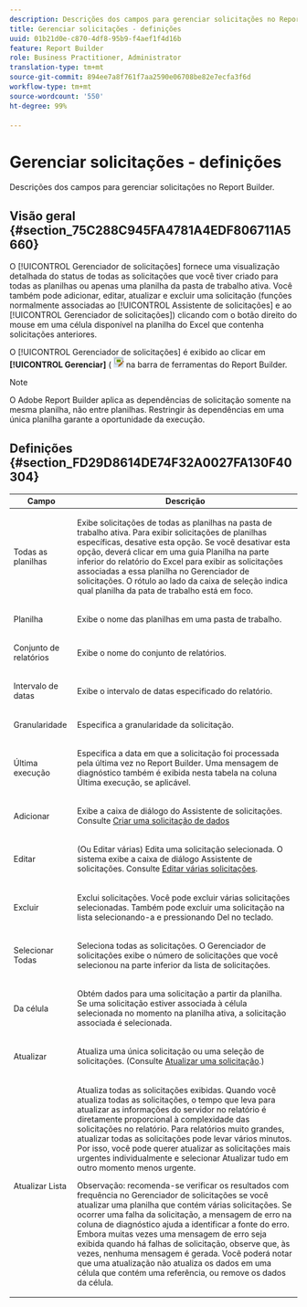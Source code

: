 ```yaml
---
description: Descrições dos campos para gerenciar solicitações no Report Builder.
title: Gerenciar solicitações - definições
uuid: 01b21d0e-c870-4df8-95b9-f4aef1f4d16b
feature: Report Builder
role: Business Practitioner, Administrator
translation-type: tm+mt
source-git-commit: 894ee7a8f761f7aa2590e06708be82e7ecfa3f6d
workflow-type: tm+mt
source-wordcount: '550'
ht-degree: 99%

---
```



# Gerenciar solicitações - definições

Descrições dos campos para gerenciar solicitações no Report Builder.

## Visão geral {#section_75C288C945FA4781A4EDF806711A5660}

O [!UICONTROL Gerenciador de solicitações] fornece uma visualização detalhada do status de todas as solicitações que você tiver criado para todas as planilhas ou apenas uma planilha da pasta de trabalho ativa. Você também pode adicionar, editar, atualizar e excluir uma solicitação (funções normalmente associadas ao [!UICONTROL Assistente de solicitações] e ao [!UICONTROL Gerenciador de solicitações]) clicando com o botão direito do mouse em uma célula disponível na planilha do Excel que contenha solicitações anteriores.

O [!UICONTROL Gerenciador de solicitações] é exibido ao clicar em **[!UICONTROL Gerenciar]** ( ![](assets/edit_request.gif) na barra de ferramentas do Report Builder.

>[!NOTE]
>
>O Adobe Report Builder aplica as dependências de solicitação somente na mesma planilha, não entre planilhas. Restringir às dependências em uma única planilha garante a oportunidade da execução.

## Definições {#section_FD29D8614DE74F32A0027FA130F40304}

<table id="table_0880204181074BDBBA37E3DF2972A672"> 
 <thead> 
  <tr> 
   <th colname="col1" class="entry"> Campo </th> 
   <th colname="col2" class="entry"> Descrição </th> 
  </tr> 
 </thead>
 <tbody> 
  <tr> 
   <td colname="col1"> <p>Todas as planilhas </p> </td> 
   <td colname="col2"> <p>Exibe solicitações de todas as planilhas na pasta de trabalho ativa. Para exibir solicitações de planilhas específicas, desative esta opção. Se você desativar esta opção, deverá clicar em uma guia Planilha na parte inferior do relatório do Excel para exibir as solicitações associadas a essa planilha no <span class="wintitle">Gerenciador de solicitações</span>. O rótulo ao lado da caixa de seleção indica qual planilha da pata de trabalho está em foco. </p> </td> 
  </tr> 
  <tr> 
   <td colname="col1"> <p>Planilha </p> </td> 
   <td colname="col2"> <p>Exibe o nome das planilhas em uma pasta de trabalho. </p> </td> 
  </tr> 
  <tr> 
   <td colname="col1"> <p>Conjunto de relatórios </p> </td> 
   <td colname="col2"> <p>Exibe o nome do conjunto de relatórios. </p> </td> 
  </tr> 
  <tr> 
   <td colname="col1"> <p>Intervalo de datas </p> </td> 
   <td colname="col2"> <p>Exibe o intervalo de datas especificado do relatório. </p> </td> 
  </tr> 
  <tr> 
   <td colname="col1"> <p>Granularidade </p> </td> 
   <td colname="col2"> <p>Especifica a granularidade da solicitação. </p> </td> 
  </tr> 
  <tr> 
   <td colname="col1"> <p> Última execução </p> </td> 
   <td colname="col2"> <p>Especifica a data em que a solicitação foi processada pela última vez no Report Builder. Uma mensagem de diagnóstico também é exibida nesta tabela na coluna <span class="wintitle">Última execução</span>, se aplicável. </p> </td> 
  </tr> 
  <tr> 
   <td colname="col1"> <p>Adicionar </p> </td> 
   <td colname="col2"> <p>Exibe a caixa de diálogo do Assistente de solicitações. Consulte <a href="/help/analyze/report-builder/data-requests/t-create-a-data-request.md"   >Criar uma solicitação de dados</a> </p> </td> 
  </tr> 
  <tr> 
   <td colname="col1"> <p>Editar </p> </td> 
   <td colname="col2"> <p> (Ou Editar várias) Edita uma solicitação selecionada. O sistema exibe a caixa de diálogo <span class="wintitle">Assistente de solicitações</span>. Consulte <a href="/help/analyze/report-builder/manage-requests/t-edit-multiple-requests.md"   > Editar várias solicitações</a>. </p> </td> 
  </tr> 
  <tr> 
   <td colname="col1"> <p>Excluir </p> </td> 
   <td colname="col2"> <p>Exclui solicitações. Você pode excluir várias solicitações selecionadas. Também pode excluir uma solicitação na lista selecionando-a e pressionando Del no teclado. </p> </td> 
  </tr> 
  <tr> 
   <td colname="col1"> <p> Selecionar Todas </p> </td> 
   <td colname="col2"> <p>Seleciona todas as solicitações. O <span class="wintitle">Gerenciador de solicitações</span> exibe o número de solicitações que você selecionou na parte inferior da lista de solicitações. </p> </td> 
  </tr> 
  <tr> 
   <td colname="col1"> <p>Da célula </p> </td> 
   <td colname="col2"> <p>Obtém dados para uma solicitação a partir da planilha. Se uma solicitação estiver associada à célula selecionada no momento na planilha ativa, a solicitação associada é selecionada. </p> </td> 
  </tr> 
  <tr> 
   <td colname="col1"> <p> Atualizar </p> </td> 
   <td colname="col2"> <p>Atualiza uma única solicitação ou uma seleção de solicitações. (Consulte <a href="/help/analyze/report-builder/manage-requests/t-refresh-a-request.md"   > Atualizar uma solicitação</a>.) </p> </td> 
  </tr> 
  <tr> 
   <td colname="col1"> <p>Atualizar Lista </p> </td> 
   <td colname="col2"> <p>Atualiza todas as solicitações exibidas. Quando você atualiza todas as solicitações, o tempo que leva para atualizar as informações do servidor no relatório é diretamente proporcional à complexidade das solicitações no relatório. Para relatórios muito grandes, atualizar todas as solicitações pode levar vários minutos. Por isso, você pode querer atualizar as solicitações mais urgentes individualmente e selecionar <span class="wintitle">Atualizar tudo</span> em outro momento menos urgente. </p> <p> <p>Observação: recomenda-se verificar os resultados com frequência no <span class="wintitle">Gerenciador de solicitações</span> se você atualizar uma planilha que contém várias solicitações. Se ocorrer uma falha da solicitação, a mensagem de erro na coluna de diagnóstico ajuda a identificar a fonte do erro. Embora muitas vezes uma mensagem de erro seja exibida quando há falhas de solicitação, observe que, às vezes, nenhuma mensagem é gerada. Você poderá notar que uma atualização não atualiza os dados em uma célula que contém uma referência, ou remove os dados da célula. </p> </p> </td> 
  </tr> 
 </tbody> 
</table>


